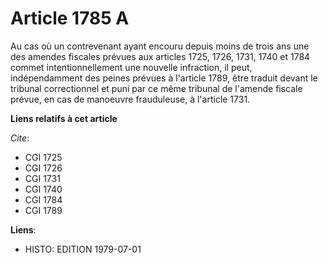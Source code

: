 # Article 1785 A

Au cas où un contrevenant ayant encouru depuis moins de trois ans une des amendes fiscales prévues aux articles 1725, 1726,
1731, 1740 et 1784 commet intentionnellement une nouvelle infraction, il peut, indépendamment des peines prévues à l'article
1789, être traduit devant le tribunal correctionnel et puni par ce même tribunal de l'amende fiscale prévue, en cas de
manoeuvre frauduleuse, à l'article 1731.

**Liens relatifs à cet article**

_Cite_:

  - CGI 1725
  - CGI 1726
  - CGI 1731
  - CGI 1740
  - CGI 1784
  - CGI 1789

**Liens**:

  - HISTO: EDITION 1979-07-01
